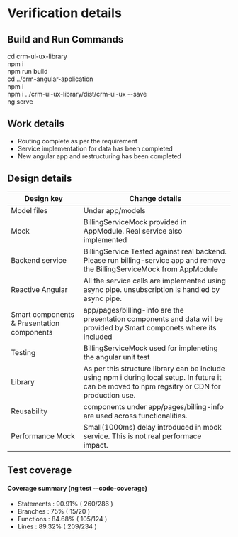 # Verification details

## Build and Run Commands
cd crm-ui-ux-library</br>
npm i</br>
npm run build</br>
cd ../crm-angular-application</br>
npm i</br>
npm i ../crm-ui-ux-library/dist/crm-ui-ux --save</br>
ng serve</br>

## Work details
* Routing complete as per the requirement
* Service implementation for data has been completed
* New angular app and restructuring has been completed


## Design details
| Design key | Change details |
| --- | --- |
| Model files | Under app/models |
| Mock | BillingServiceMock provided in AppModule. Real service also implemented |
| Backend service | BillingService Tested against real backend. Please run billing-service app and remove the BillingServiceMock from AppModule |
| Reactive Angular | All the service calls are implemented using async pipe. unsubscription is handled by async pipe. |
| Smart components & Presentation components | app/pages/billing-info are the presentation components and data will be provided by Smart componets where its included|
| Testing | BillingServiceMock used for impleneting the angular unit test |
| Library | As per this structure library can be include using npm i during local setup. In future it can be moved to npm regsitry or CDN for production use. |
| Reusability | components under app/pages/billing-info are used across functionalities. |
| Performance Mock | Small(1000ms) delay introduced in mock service. This is not real performace impact. |

## Test coverage
#### Coverage summary (ng test --code-coverage) 
* Statements   : 90.91% ( 260/286 )
* Branches     : 75% ( 15/20 )
* Functions    : 84.68% ( 105/124 )
* Lines        : 89.32% ( 209/234 )
